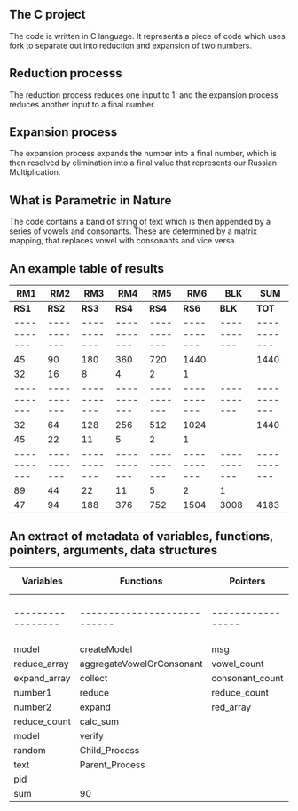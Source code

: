 ## The C project

The code is written in C language. It represents a piece of code which uses fork to separate out into reduction and expansion of two numbers. 

## Reduction processs

The reduction process reduces one input to 1, and the expansion process reduces another input to a final number.

## Expansion process

The expansion process expands the number into a final number, which is then resolved by elimination into a final value that represents our Russian Multiplication.

## What is Parametric in Nature

The code contains a band of string of text which is then appended by a series of vowels and consonants. These are determined by a matrix mapping, that replaces vowel with consonants and vice versa. 

## An example table of results

|  **RM1**  |  **RM2**  |  **RM3**  |  **RM4**  |  **RM5**  |  **RM6**  |  **BLK**  |  **SUM**  |
|-----------|-----------|-----------|-----------|-----------|-----------|-----------|-----------|
|  **RS1**  |  **RS2**  |  **RS3**  |  **RS4**  |  **RS4**  |  **RS6**  |  **BLK**  |  **TOT**  |
|-----------|-----------|-----------|-----------|-----------|-----------|-----------|-----------|
|     45    |     90    |    180    |     360   |     720   |    1440   |           |    1440   |
|     32    |     16    |     8     |      4    |      2    |      1    |           |           |
|-----------|-----------|-----------|-----------|-----------|-----------|-----------|-----------|
|     32    |     64    |    128    |     256   |     512   |    1024   |           |    1440   |
|     45    |     22    |     11    |      5    |      2    |      1    |           |           |
|-----------|-----------|-----------|-----------|-----------|-----------|-----------|-----------|
|     89    |     44    |    22     |     11    |      5    |     2     |     1     |           |
|     47    |     94    |    188    |     376   |     752   |    1504   |    3008   |    4183   |

## An extract of metadata of variables, functions, pointers, arguments, data structures

|  **Variables**  |      **Functions**        |  **Pointers**   |  **Arguments**  |    **Macros**   |   **Data Structures**  |   **Properties**  |
|-----------------|---------------------------|-----------------|-----------------|-----------------|------------------------|------------------------|
|-----------------|---------------------------|-----------------|-----------------|-----------------|------------------------|------------------------|
|     model       |   createModel             |       msg       |     number1     |     RND_SIZE    |        red_array       |         key  |
|  reduce_array   | aggregateVowelOrConsonant |  vowel_count    |     number2     |       SIZE      |        red_count       |        data  |
|  expand_array   |        collect            | consonant_count |                 |      LENGTH     |      reduce_array      |        index |
|    number1      |         reduce            |   reduce_count  |                 |       PROB      |      expand_array      |        from  |
|    number2      |         expand            |    red_array    |                 |                 |          vowels        |         to   |
|  reduce_count   |        calc_sum           |                 |                 |                 |        consonants      |              |
|     model       |         verify            |                 |                 |                 |            rc          |              |
|    random       |      Child_Process        |                 |                 |                 |        HashTable       |              |
|     text        |     Parent_Process        |                 |                 |                 |        StickModel      |              |
|      pid        |                           |                 |                 |                 |        hashArray       |              |
|      sum        |            90             |                 |                 |                 |        stickModel      |              |
